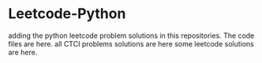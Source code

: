 # Leetcode-Python
adding the python leetcode problem solutions in this repositories. 
The code files are here.
all CTCI problems solutions are here
some leetcode solutions are here.





































































































































































































































































































































































































































































































































































































































































































































































































































































































































































































































































































































































































































